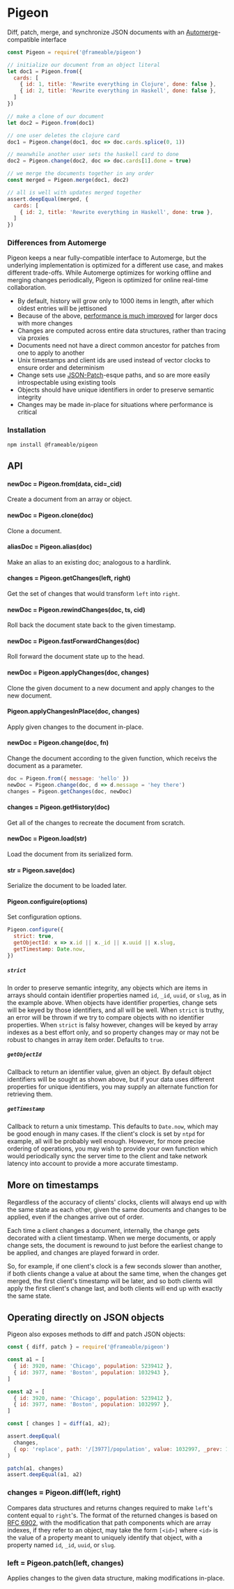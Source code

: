 # Pigeon

Diff, patch, merge, and synchronize JSON documents with an [Automerge](https://github.com/automerge/automerge)-compatible interface

```javascript
const Pigeon = require('@frameable/pigeon')

// initialize our document from an object literal
let doc1 = Pigeon.from({
  cards: [
    { id: 1, title: 'Rewrite everything in Clojure', done: false },
    { id: 2, title: 'Rewrite everything in Haskell', done: false },
  ]
})

// make a clone of our document
let doc2 = Pigeon.from(doc1)

// one user deletes the clojure card
doc1 = Pigeon.change(doc1, doc => doc.cards.splice(0, 1))

// meanwhile another user sets the haskell card to done
doc2 = Pigeon.change(doc2, doc => doc.cards[1].done = true)

// we merge the documents together in any order
const merged = Pigeon.merge(doc1, doc2)

// all is well with updates merged together
assert.deepEqual(merged, {
  cards: [
    { id: 2, title: 'Rewrite everything in Haskell', done: true },
  ]
})
```

### Differences from Automerge

Pigeon keeps a near fully-compatible interface to Automerge, but the underlying implementation is optimized for a different use case, and makes different trade-offs.  While Automerge optimizes for working offline and merging changes periodically, Pigeon is optimized for online real-time collaboration.

- By default, history will grow only to 1000 items in length, after which oldest entries will be jettisoned
- Because of the above, [performance is much improved](https://github.com/frameable/pigeon/wiki/Benchmarks) for larger docs with more changes
- Changes are computed across entire data structures, rather than tracing via proxies
- Documents need not have a direct common ancestor for patches from one to apply to another
- Unix timestamps and client ids are used instead of vector clocks to ensure order and determinism
- Change sets use [JSON-Patch](https://tools.ietf.org/html/rfc6902)-esque paths, and so are more easily introspectable using existing tools
- Objects should have unique identifiers in order to preserve semantic integrity
- Changes may be made in-place for situations where performance is critical


### Installation

```
npm install @frameable/pigeon
```


## API

#### newDoc = Pigeon.from(data, cid=_cid)

Create a document from an array or object.

#### newDoc = Pigeon.clone(doc)

Clone a document.

#### aliasDoc = Pigeon.alias(doc)

Make an alias to an existing doc; analogous to a hardlink.

#### changes = Pigeon.getChanges(left, right)

Get the set of changes that would transform `left` into `right`.

#### newDoc = Pigeon.rewindChanges(doc, ts, cid)

Roll back the document state back to the given timestamp.

#### newDoc = Pigeon.fastForwardChanges(doc)

Roll forward the document state up to the head.

#### newDoc = Pigeon.applyChanges(doc, changes)

Clone the given document to a new document and apply changes to the new document.

#### Pigeon.applyChangesInPlace(doc, changes)

Apply given changes to the document in-place.

#### newDoc = Pigeon.change(doc, fn)

Change the document according to the given function, which receivs the document as a parameter.

```javascript
doc = Pigeon.from({ message: 'hello' })
newDoc = Pigeon.change(doc, d => d.message = 'hey there')
changes = Pigeon.getChanges(doc, newDoc)
```

#### changes = Pigeon.getHistory(doc)

Get all of the changes to recreate the document from scratch.

#### newDoc = Pigeon.load(str)

Load the document from its serialized form.

#### str = Pigeon.save(doc)

Serialize the document to be loaded later.

#### Pigeon.configuire(options)

Set configuration options.

```javascript
Pigeon.configure({
  strict: true,
  getObjectId: x => x.id || x._id || x.uuid || x.slug,
  getTimestamp: Date.now,
})
```

##### `strict`

In order to preserve semantic integrity, any objects which are items in arrays should contain identifier properties named `id`, `_id`, `uuid`, or `slug`, as in the example above.  When objects have identifier properties, change sets will be keyed by those identifiers, and all will be well.  When `strict` is truthy, an error will be thrown if we try to compare objects with no identifier properties.  When `strict` is falsy however, changes will be keyed by array indexes as a best effort only, and so property changes may or may not be robust to changes in array item order.  Defaults to `true`.

##### `getObjectId`

Callback to return an identifier value, given an object.  By default object identifiers will be sought as shown above, but if your data uses different properties for unique identifiers, you may supply an alternate function for retrieving them.

##### `getTimestamp`

Callback to return a unix timestamp.  This defaults to `Date.now`, which may be good enough in many cases.  If the client's clock is set by `ntpd` for example, all will be probably well enough.  However, for more precise ordering of operations, you may wish to provide your own function which would periodically sync the server time to the client and take network latency into account to provide a more accurate timestamp.


## More on timestamps

Regardless of the accuracy of clients' clocks, clients will always end up with the same state as each other, given the same documents and changes to be applied, even if the changes arrive out of order.

Each time a client changes a document, internally, the change gets decorated with a client timestamp. When we merge documents, or apply change sets, the document is rewound to just before the earliest change to be applied, and changes are played forward in order.

So, for example, if one client's clock is a few seconds slower than another, if both clients change a value at about the same time, when the changes get merged, the first client's timestamp will be later, and so both clients will apply the first client's change last, and both clients will end up with exactly the same state.



## Operating directly on JSON objects

Pigeon also exposes methods to diff and patch JSON objects:

```javascript
const { diff, patch } = require('@frameable/pigeon')

const a1 = [
  { id: 3920, name: 'Chicago', population: 5239412 },
  { id: 3977, name: 'Boston', population: 1032943 },
]

const a2 = [
  { id: 3920, name: 'Chicago', population: 5239412 },
  { id: 3977, name: 'Boston', population: 1032997 },
]

const [ changes ] = diff(a1, a2);

assert.deepEqual(
  changes,
  { op: 'replace', path: '/[3977]/population', value: 1032997, _prev: 1032943 },
)

patch(a1, changes)
assert.deepEqual(a1, a2)
```

### changes = Pigeon.diff(left, right)

Compares data structures and returns changes required to make `left`'s content equal to `right`'s.  The format of the returned changes is based on [RFC 6902](https://tools.ietf.org/html/rfc6902), with the modification that path components which are array indexes, if they refer to an object, may take the form `[<id>]` where `<id>` is the value of a property meant to uniquely identify that object, with a property named `id`, `_id`, `uuid`, or `slug`.

### left = Pigeon.patch(left, changes)

Applies changes to the given data structure, making modifications in-place.


